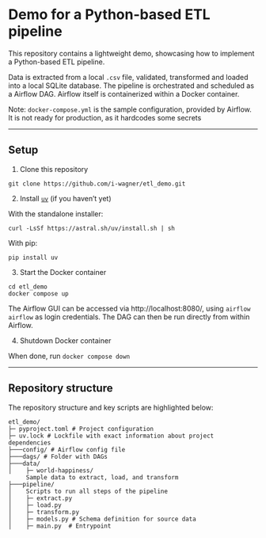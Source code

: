 # Demo for a Python-based ETL pipeline

This repository contains a lightweight demo, showcasing how to implement a Python-based ETL pipeline.

Data is extracted from a local `.csv` file, validated, transformed and loaded into a local SQLite database. The pipeline is orchestrated and scheduled as a Airflow DAG. Airflow itself is containerized within a Docker container.

Note: `docker-compose.yml` is the sample configuration, provided by Airflow. It is not ready for production, as it hardcodes some secrets

---

## Setup

1. Clone this repository

```
git clone https://github.com/i-wagner/etl_demo.git
```

2. Install [```uv```](https://github.com/astral-sh/uv) (if you haven’t yet)

With the standalone installer:
```
curl -LsSf https://astral.sh/uv/install.sh | sh
```

With pip:
```
pip install uv
```

3. Start the Docker container

```
cd etl_demo
docker compose up
```

The Airflow GUI can be accessed via http://localhost:8080/, using `airflow` `airflow` as login credentials. The DAG can then be run directly from within Airflow.

4. Shutdown Docker container

When done, run `docker compose down`

---

## Repository structure

The repository structure and key scripts are highlighted below:

```
etl_demo/
├─ pyproject.toml # Project configuration
├─ uv.lock # Lockfile with exact information about project dependencies
├───config/ # Airflow config file
├───dags/ # Folder with DAGs
├───data/
│    ├─ world-happiness/
     Sample data to extract, load, and transform
├───pipeline/
│    Scripts to run all steps of the pipeline
│    ├─ extract.py
│    ├─ load.py
│    ├─ transform.py
│    ├─ models.py # Schema definition for source data
│    ├─ main.py  # Entrypoint
```
